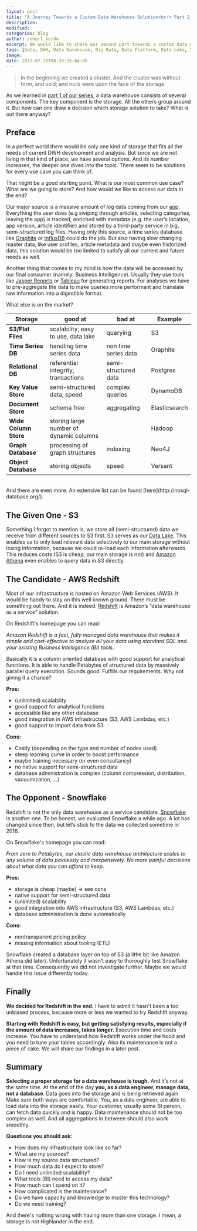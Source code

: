 ```yaml
---
layout: post
title: "A Journey Towards a Custom Data Warehouse Solution<br/> Part 2: We Need a Storage"
description: 
modified:
categories: blog
author: robert_bordo
excerpt: We would like to share our second part towards a custom data warehouse solution. This time it's all about selecting a proper storage.
tags: [Data, DWH, Data Warehouse, Big Data, Data Platform, Data Lake, Storage, Redshift, S3, Snowflake]
image:
date: 2017-07-18T00:39:55-04:00
---
```


> In the beginning we created a cluster. And the cluster was without form, and void; and nulls were upon the face of the storage.

As we learned in [part 1 of our series](../dwh-part1_getting_started), a data warehouse consists of several components. 
The key component is the storage. All the others group around it. But how can one draw a decision which storage solution to take? What is out there anyway? 

## Preface

In a perfect world there would be only one kind of storage that fits all the needs of current DWH development and analysis. 
But since we are not living in that kind of place, we have several options. And its number increases, the deeper one dives into the topic. 
There seem to be solutions for every use case you can think of.

That might be a good starting point. What is our most common use case? What are we going to store? And how would we like to access our data in the end?

Our major source is a massive amount of log data coming from our [app](https://play.google.com/store/apps/details?id=de.axelspringer.yana). 
Everything the user does (e.g swiping through articles, selecting categories, leaving the app) is tracked, 
enriched with metadata (e.g. the user’s location, app version, article identifier) and stored by a third-party service in big, semi-structured log files. 
Having only this source, a time series database like 
[Graphite](github.com/­graphite-project/­graphite-web)
or 
[InfluxDB](www.influxdata.com/­time-series-platform/­influxdb) 
could do the job. 
But also having slow changing master data, like user profiles, article metadata and maybe even historized data, this solution would be too limited to satisfy all our current and future needs as well. 

Another thing that comes to my mind is how the data will be accessed by our final consumer (namely: Business Intelligence). 
Usually they use tools like 
[Jasper Reports](https://en.wikipedia.org/wiki/JasperReports)
or 
[Tableau](https://en.wikipedia.org/wiki/Tableau_Software)
for generating reports. 
For analyses we have to pre-aggregate the data to make queries more performant and translate raw information into a digestible format.

What else is on the market?


| Storage | good at | bad at | Example |
|-------|--------|---------|---------|
| **S3/Flat Files** | scalability, easy to use, data lake | querying | S3 |
| **Time Series DB** | handling time series data | non time series data | Graphite |
| **Relational DB** | referential integrity, transactions | semi-structured data | Postgres |
| **Key Value Store** | semi-structured data, speed | complex queries | DynamoDB |
| **Document Store** | schema free | aggregating | Elasticsearch |
| **Wide Column Store** | storing large number of dynamic columns | | Hadoop |
| **Graph Database** | processing of graph structures | indexing | Neo4J |
| **Object Database** | storing objects | speed | Versant|

<br/>
And there are even more. An extensive list can be found [here](http://nosql-database.org/).

## The Given One - S3

Something I forgot to mention is, we store all (semi-structured) data we receive from different sources to S3 first. 
S3 serves as our [Data Lake](https://en.wikipedia.org/wiki/Data_lake). This enables us to only load relevant data selectively to our main storage without losing information, 
because we could re-load each information afterwards. This reduces costs (S3 is cheap, our main storage is not) and 
[Amazon Athena](https://aws.amazon.com/de/athena/) even enables to query data in S3 directly.

## The Candidate - AWS Redshift

Most of our infrastructure is hosted on Amazon Web Services (AWS). It would be handy to stay on this well known ground. 
There must be something out there. And it is indeed. [Redshift](<https://aws.amazon.com/redshift>) is Amazon’s “data warehouse as a service” solution. 

On Redshift's homepage you can read:

_Amazon Redshift is a fast, fully managed data warehouse that makes it simple and cost-effective to analyze all your data using standard SQL and your existing Business Intelligence (BI) tools._

Basically it is a column oriented database with good support for analytical functions. It is able to handle Petabytes of structured data by massively parallel query execution. Sounds good. 
Fulfills our requirements. Why not giving it a chance?

__Pros:__

* (unlimited) scalability
* good support for analytical functions
* accessible like any other database
* good integration in AWS infrastructure (S3, AWS Lambdas, etc.)
* good support to import data from S3

__Cons:__

* Costly (depending on the type and number of nodes used)
* steep learning curve in order to boost performance
* maybe training necessary (or even consultancy)
* no native support for semi-structured data
* database administration is complex (column compression, distribution, vacuumization, …)

## The Opponent - Snowflake

Redshift is not the only data warehouse as a service candidate. [Snowflake](https://www.snowflake.net/) is another one. 
To be honest, we evaluated Snowflake a while ago. 
A lot has changed since then, but let’s stick to the data we collected sometime in 2016.

On Snowflake's homepage you can read:

_From zero to Petabytes, our elastic data warehouse architecture scales to any volume of data painlessly and inexpensively. 
No more painful decisions about what data you can afford to keep._

__Pros:__

* storage is cheap (maybe) -> see cons
* native support for semi-structured data
* (unlimited) scalability
* good integration into AWS infrastructure (S3, AWS Lambdas, etc.)
* database administration is done automatically

__Cons:__

* nontransparent pricing policy
* missing information about tooling (ETL)

Snowflake created a database layer on top of S3 (a little bit like Amazon Athena did later). Unfortunately it wasn’t easy to thoroughly test Snowflake at that time. 
Consequently we did not investigate further. Maybe we would handle this issue differently today.

## Finally

**We decided for Redshift in the end.** I have to admit it hasn't been a too unbiased process, because more or less we wanted to try Redshift anyway. 

**Starting with Redshift is easy, but getting satisfying results, especially if the amount of data increases, takes longer.** 
Execution time and costs increase. You have to understand how Redshift works under the hood and you need to tune your tables accordingly. 
Also its maintenance is not a piece of cake. We will share our findings in a later post.

## Summary

**Selecting a proper storage for a data warehouse is tough.** And it’s not at the same time. At the end of the day **you, as a data engineer, manage data, not a database**. 
Data goes into the storage and is being retrieved again. Make sure both ways are comfortable. You, as a data engineer, are able to load data into the storage easily. 
Your customer, usually some BI person, can fetch data quickly and is happy. Data maintenance should not be too complex as well. And all aggregations in between should also work smoothly. 

__Questions you should ask:__

* How does my infrastructure look like so far?
* What are my sources?
* How is my source data structured?
* How much data do I expect to store?
* Do I need unlimited scalability?
* What tools (BI) need to access my data?
* How much can I spend on it?
* How complicated is the maintenance? 
* Do we have capacity and knowledge to master this technology? 
* Do we need training?


And there's nothing wrong with having more than one storage. I mean, a storage is not Highlander in the end.


